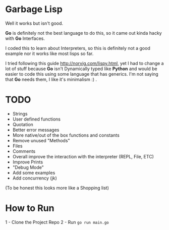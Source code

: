 # Garbage Lisp  
Well it works but isn't good.

**Go** is definitely not the best language to do this, so it came out kinda hacky with **Go** Interfaces.

I coded this to learn about Interpreters, so this is definitely not a good example nor it works like most lisps so far.

I tried following this guide http://norvig.com/lispy.html, yet I had to change a lot of stuff because **Go** isn't Dynamically
typed like **Python** and would be easier to code this using some language that has generics. 
I'm not saying that **Go** needs them, I like it's minimalism :) .

# TODO
- Strings
- User defined functions
- Quotation
- Better error messages
- More native/out of the box functions and constants
- Remove unused "Methods"
- Files
- Comments 
- Overall improve the interaction with the interpreter (REPL, File, ETC)
- Improve Prints
- "Debug Mode"
- Add some examples
- Add concurrency (jk)

(To be honest this looks more like a Shopping list)


# How to Run
1 - Clone the Project Repo
2 - Run `go run main.go`

